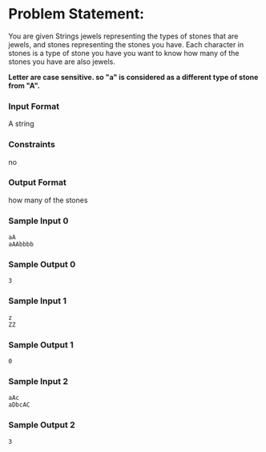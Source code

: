 # Problem Statement:

You are given Strings jewels representing the types of stones that are jewels, and stones representing the stones you have. Each character in stones is a type of stone you have you want to know how many of the stones you have are also jewels.

__Letter are case sensitive. so "a" is considered as a different type of stone from "A".__

### Input Format

A string

### Constraints

no

### Output Format

how many of the stones

### Sample Input 0
```
aA
aAAbbbb
```
### Sample Output 0
```
3
```
### Sample Input 1
```
z
ZZ
```
### Sample Output 1
```
0
```
### Sample Input 2
```
aAc
aDbcAC
```
### Sample Output 2
```
3
```
